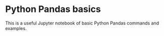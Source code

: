 # Python Pandas basics

This is a useful Jupyter notebook of basic Python Pandas commands and examples.
